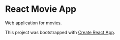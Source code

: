 # React Movie App
Web application for movies.

This project was bootstrapped with [Create React App](https://github.com/facebook/create-react-app).

